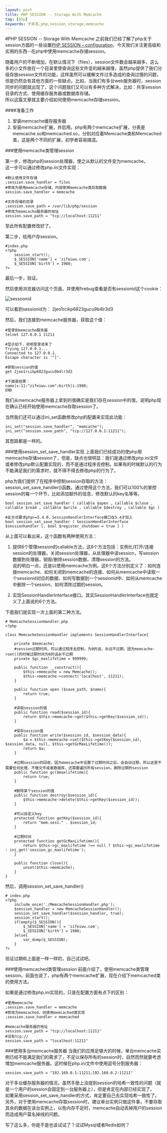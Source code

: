 ```yaml
---
layout: post
title: PHP SESSION -- Storage With Memcache
tag: [php]
keywords: 子非吾,php,session,storage,memcache
---
```

#PHP SESSION -- Storage With Memcache
之前我们已经了解了php关于session方面的一些设置[PHP SESSION – configuration](/2013/08/29/php-session-configuration.html)，今天我们关注更高级和实用的东西--在php中使用memcache存储session。

随着用户的不断增加，在默认情况下（files），session文件数会越来越多，这么多的小文件放在一个目录里使查询这些文件变的越来越慢，虽然php提供了我们分级存放session文件的功能，这样虽然可以缓解文件过多造成的查询过慢的问题，但是仍然会有其他方面的一些缺点。比如，当我们有多台web服务器时，session同步的问题就出现了，这个问题我们又可以有多种方式解决，比如：共享session目录的方式、使用缓存服务器或数据库存储。    
所以这篇文章就主要介绍如何使用memcache存储session。

####准备工作
1. 安装memcache缓存服务器
2. 安装memcache扩展，并启用。php有两个memcache扩展，分表是memcache.so和memcached.so，分别对应着Memcache类和Memcached类，这是两个不同的扩展，初学者容易搞混。

###使用memcache类管理session

第一步，修改php的session处理器，使之从默认的文件变为memcache。    
这一步可以通过修改php.ini文件实现：
	
	#默认使用文件存储
	;session.save_handler = files
	#修改为使用memcache存储，内部使用memcache类存取数据
	session.save_handler = memcache
	
	#文件存储的目录
	;session.save_path = /var/lib/php/session
	#修改为memcache服务器的地址
	session.save_path = "tcp://localhost:11211"
	
至此所有配置修改好了。

第二步，给用户存session。

	#index.php
	<?php
		session_start();
		$_SESSION['name'] = 'zifeiwu.com';
		$_SESSION['birth'] = 1988;
	?>
	
最后一步，验证。

然后使用浏览器访问这个页面，并使用firebug查看是否有sessionid这个cookie：

 ![sessoonid](/images/image/2013/9-12-1.png)

可以看到sessionid为： 2jeo1rcikp6823gucu9b4lr3d3  

然后，我们连接到memcache服务器，获取这个值：
	
	#登录到memcache服务器
	telnet 127.0.0.1 11211
	
	#显示如下，说明登录进来了
	Trying 127.0.0.1...
	Connected to 127.0.0.1.
	Escape character is '^]'.
	
	#获取session的值
	get 2jeo1rcikp6823gucu9b4lr3d3
	
	#下面是结果：
	name|s:11:"zifeiwu.com";birth|i:1988;
	END
	
我们从memcache服务器上拿到的值确实是我们存在session中的值，说明php现在确认已经开始使用memcache存取session了。

当然我们还可以通过ini_set函数修改php的配置来实现此功能：

	ini_set("session.save_handler", "memcache");
	ini_set("session.save_path", "tcp://127.0.0.1:11211");  
其思路都是一样的。
	
###使用session_set_save_handler实现
上面我们已经成功的使php用memcache存储session了，但是，缺点也很明显：我们是通过修改php.ini文件或者修改php默认配置实现的，而不是通过程序去控制。如果有的时候默认的行为不能满足我们的需求时，就不得不得去修改php的行为了。    

php为我们提供了在程序中控制session存取的方法：session_set_save_handler()函数。通过使用这个方法，我们可以100%的掌控session的每一个环节，比如添加额外的信息、修改默认的key名等等。    
	
	bool session_set_save_handler ( callable $open , callable $close , callable $read , callable $write , callable $destroy , callable $gc )
	
	#此方式要求php>=5.4.0，SessionHandlerInterface接口在5.4才加入
	bool session_set_save_handler ( SessionHandlerInterface $sessionhandler [, bool $register_shutdown = true ] )
	
从上面可以看出来，这个函数有两种使用方法：

1. 提供6个管理session的callable方法，这6个方法包括：实例化/打开/连接session的处理器，关闭session处理器，从处理器中读session，写session数据到处理器，销毁/删除session数据，清理session的方法。    
 说的明白一点，还是以使用memcache为例。这6个方法分别定义了：如何连接memcache、如何关闭到memcache的连接、如何从memcache中读取一个sessionid对应的数据、如何写数据到一个sessionid中、如何从memcache中删除一个session、如何清除过期的session。
 
2. 实现SessionHandlerInterface接口。其实SessionHandlerInterface也就定义了上面说的6个方法。


下面我们就实现一次上面的第二种方法。

	
	# MemcacheSessionHandler.php
	<?php
 	
    class MemcacheSessionHandler implements SessionHandlerInterface{
        
        private $memcache;
        #session过期时间，可以通过程序去控制，为0的话，永远不过期，因为memcache->set()的时候过期时间为0的话永不过期
        private $gc_maxlifetime = 999999;
        
        public function __construct(){
            $this->memcache = new Memcache();
            $this->memcache->connect('localhost', 11211);
        }
        
        public function open ($save_path, $name){
            return true;
        }

		#读取session的值
        public function read($session_id){
            return $this->memcache->get($this->getKey($session_id));
        }

		#保存session值
        public function write($session_id, $session_data){
            $a = $this->memcache->set($this->getKey($session_id), $session_data, null, $this->getGcMaxLifetime());
            return $a;     
        }
	
		#过期session的回收，因为memcache中设置了过期时间之后，会自动过期，所以这里不需要任何处理，不像文件或者数据库，还需要遍历所有session，删除过期的session
        public function gc($maxlifetime){
			return true;
        }
        
        #删除某个session的值
        public function destroy($session_id){
            $this->memcache->delete($this->getKey($session_id));
        }
		
		#可以自定义key
        protected function getKey($session_id){
            return "mem.sess." . $session_id;
        }
               
        #过期时间                                           
        protected function getGcMaxLifetime(){            
            return $this->gc_maxlifetime !== null ? $this->gc_maxlifetime : ini_get('session_gc_maxlifetime');
        }
        
        public function close(){
            unset($this->memcache);
        }
    }
    
 然后，调用session_set_save_handler()
 
 
 	# index.php
 	<?php
 		include_once('./MemcacheSessionHandler.php');
    	$session_handler = new MemcacheSessionHandler();
    	session_set_save_handler($session_handler, true);
    	session_start();
    	if(empty($_SESSION)){
        	$_SESSION['name'] = 'zifeiwu.com';
        	$_SESSION['birth'] = 1988;
    	}else{
        	var_dump($_SESSION);
    	}
    ?>
    
验证过期和上面是一样一样的，自己试试吧。
		


###使用memcached类管理session
前面介绍了，使用memcache类管理session。前面也说了，php有两个memcache扩展，现在介绍下memcached类的使用方法。

如果是通过修改php.ini实现的，只是在配置方面有点下的区别：

	#使用memcache
	;session.save_handler = memcache
	#修改为memcached，则使用memcached类实现
	;session.save_handler = memcached
	
	#memcache服务器的地址
	session.save_path = "tcp://localhost:11211"
	#没有tcp://
	session.save_path = "localhost:11211"
	

###使用多台memcache服务器
当我们的应用足够大的时候，单台memcache实例已经不能满足我们的需求了，不足以保存所有的session时，自然而然就要考虑增加memcache服务器。这时候在php.ini文件中使用逗号分割服务器：

	session.save_path = "192.169.0.1:11211;192.168.0.2:11211"

对于多台缓存服务器的情况，虽然手册上没提到session的哈希一致性的问题（就是一个用户的session会固定到一台服务器上），但是肯定在内部已经实现了。    
如果采用session_set_save_handler的方式，肯定要自己去实现哈希一致性了。   
另外，对于使用memcache存取session时，建议单台实例只做这件事，不要存取其余的数据在该台实例上，以免内存不足时，memcache自动丢掉用户的session而造成用户莫名掉线的问题。


写了这么多，你是不是也该试试了？试试Mysql或者Redis如何？




